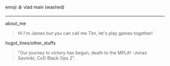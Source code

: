emoji 🩸 vlad main (washed)
***
about_me
>  Hi I'm James but you can call me Tim, let's play games together!

hugot_lines/other_stuffs
> "Our journey to victory has begun, death to the MPLA! -Jonas Savimbi, CoD Black Ops 2".

